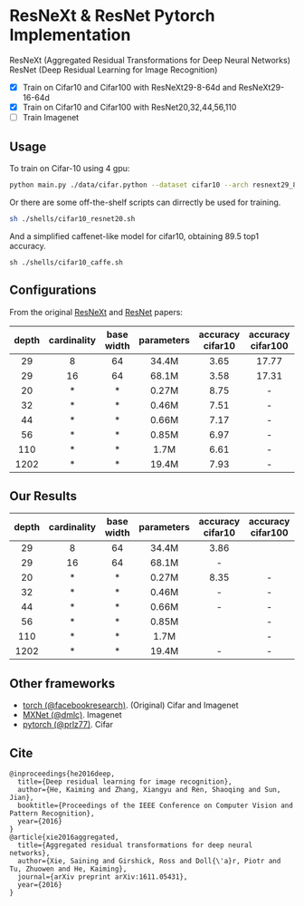 # ResNeXt & ResNet Pytorch Implementation
ResNeXt (Aggregated Residual Transformations for Deep Neural Networks)
ResNet (Deep Residual Learning for Image Recognition)

- [x] Train on Cifar10 and Cifar100 with ResNeXt29-8-64d and ResNeXt29-16-64d
- [x] Train on Cifar10 and Cifar100 with ResNet20,32,44,56,110
- [ ] Train Imagenet

## Usage
To train on Cifar-10 using 4 gpu:

```bash
python main.py ./data/cifar.python --dataset cifar10 --arch resnext29_8_64 --save_path ./snapshots/cifar10_resnext29_8_64_310 --epochs 310 --learning_rate 0.05 --schedule 150 225 300 --gammas 0.1 0.1 0.1 --batch_size 128 --workers 4 --ngpu 4
```

Or there are some off-the-shelf scripts can dirrectly be used for training.

```bash
sh ./shells/cifar10_resnet20.sh
```

And a simplified caffenet-like model for cifar10, obtaining 89.5 top1 accuracy.

```
sh ./shells/cifar10_caffe.sh
```

## Configurations
From the original [ResNeXt](https://arxiv.org/pdf/1611.05431.pdf) and [ResNet](https://arxiv.org/abs/1512.03385) papers:

| depth | cardinality | base width | parameters | accuracy cifar10 | accuracy cifar100 | architecture |
|:-----:|:-----------:|:----------:|:----------:|:----------------:|:-----------------:|:------------:|
|  29   |      8      |     64     |    34.4M   |       3.65       |       17.77       |   ResNeXt    |
|  29   |      16     |     64     |    68.1M   |       3.58       |       17.31       |   ResNeXt    |
|  20   |      *      |     *      |    0.27M   |       8.75       |         -         |   ResNet     |
|  32   |      *      |     *      |    0.46M   |       7.51       |         -         |   ResNet     |
|  44   |      *      |     *      |    0.66M   |       7.17       |         -         |   ResNet     |
|  56   |      *      |     *      |    0.85M   |       6.97       |         -         |   ResNet     |
| 110   |      *      |     *      |    1.7M    |       6.61       |         -         |   ResNet     |
| 1202  |      *      |     *      |   19.4M    |       7.93       |         -         |   ResNet     |

## Our Results
| depth | cardinality | base width | parameters | accuracy cifar10 | accuracy cifar100 | architecture |
|:-----:|:-----------:|:----------:|:----------:|:----------------:|:-----------------:|:------------:|
|  29   |      8      |     64     |    34.4M   |       3.86       |                   |   ResNeXt    |
|  29   |      16     |     64     |    68.1M   |        -         |                   |   ResNeXt    |
|  20   |      *      |     *      |    0.27M   |       8.35       |         -         |   ResNet     |
|  32   |      *      |     *      |    0.46M   |        -         |         -         |   ResNet     |
|  44   |      *      |     *      |    0.66M   |        -         |         -         |   ResNet     |
|  56   |      *      |     *      |    0.85M   |                  |         -         |   ResNet     |
| 110   |      *      |     *      |    1.7M    |                  |         -         |   ResNet     |
| 1202  |      *      |     *      |   19.4M    |        -         |         -         |   ResNet     |

## Other frameworks
* [torch (@facebookresearch)](https://github.com/facebookresearch/ResNeXt). (Original) Cifar and Imagenet
* [MXNet (@dmlc)](https://github.com/dmlc/mxnet/tree/master/example/image-classification#imagenet-1k). Imagenet
* [pytorch (@prlz77)](https://github.com/prlz77/ResNeXt.pytorch). Cifar

## Cite
```
@inproceedings{he2016deep,
  title={Deep residual learning for image recognition},
  author={He, Kaiming and Zhang, Xiangyu and Ren, Shaoqing and Sun, Jian},
  booktitle={Proceedings of the IEEE Conference on Computer Vision and Pattern Recognition},
  year={2016}
}
@article{xie2016aggregated,
  title={Aggregated residual transformations for deep neural networks},
  author={Xie, Saining and Girshick, Ross and Doll{\'a}r, Piotr and Tu, Zhuowen and He, Kaiming},
  journal={arXiv preprint arXiv:1611.05431},
  year={2016}
}
```
